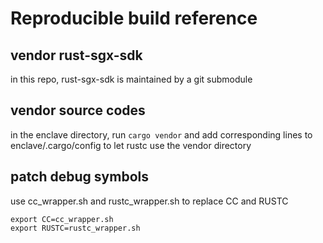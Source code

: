 # Reproducible build reference

## vendor rust-sgx-sdk

in this repo, rust-sgx-sdk is maintained by a git submodule

## vendor source codes

in the enclave directory, run `cargo vendor` and add corresponding lines to enclave/.cargo/config to let rustc use the vendor directory

## patch debug symbols

use cc_wrapper.sh and rustc_wrapper.sh to replace CC and RUSTC

```
export CC=cc_wrapper.sh
export RUSTC=rustc_wrapper.sh
```
